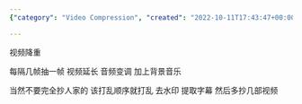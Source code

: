 ```yaml
---
{"category": "Video Compression", "created": "2022-10-11T17:43:47+00:00", "date": "2022-10-11 17:43:47", "description": "This article discusses a method called 'video phash' or 'video deduplication' for compressing videos. The technique involves extracting one frame from every few frames, lengthening the video and modifying the audio while adding background music. It also recommends not to directly copy videos, change their order, remove watermarks, and extract subtitles by combining content from various sources.", "modified": "2022-11-28T09:52:13+08:00", "tags": ["video compression", "video phash", "deduplication", "frame extraction", "extending video length", "audio altering", "background music"], "title": "video phash, video deduplication"}

---
```


视频降重

每隔几帧抽一帧 视频延长 音频变调 加上背景音乐

当然不要完全抄人家的 该打乱顺序就打乱 去水印 提取字幕 然后多抄几部视频
